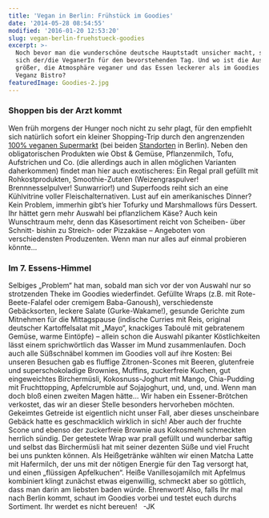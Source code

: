 ```yaml
---
title: 'Vegan in Berlin: Frühstück im Goodies'
date: '2014-05-28 08:54:55'
modified: '2016-01-20 12:53:20'
slug: vegan-berlin-fruehstueck-goodies
excerpt: >-
  Noch bevor man die wunderschöne deutsche Hauptstadt unsicher macht, stärkt
  sich der/die VeganerIn für den bevorstehenden Tag. Und wo ist die Auswahl
  größer, die Atmosphäre veganer und das Essen leckerer als im Goodies – dem
  Veganz Bistro?
featuredImage: Goodies-2.jpg
---
```


### Shoppen bis der Arzt kommt

Wen früh morgens der Hunger noch nicht zu sehr plagt, für den empfiehlt sich natürlich sofort ein kleiner Shopping-Trip durch den angrenzenden [100% veganen Supermarkt](http://www.veganz.de/ "100% veganen Supermarkt") (bei beiden [Standorten](http://www.veganz.de/ "Standorten") in Berlin). Neben den obligatorischen Produkten wie Obst & Gemüse, Pflanzenmilch, Tofu, Aufstrichen und Co. (die allerdings auch in allen möglichen Varianten daherkommen) findet man hier auch exotischeres: Ein Regal prall gefüllt mit Rohkostprodukten, Smoothie-Zutaten (Weizengraspulver! Brennnesselpulver! Sunwarrior!) und Superfoods reiht sich an eine Kühlvitrine voller Fleischalternativen. Lust auf ein amerikanisches Dinner? Kein Problem, immerhin gibt’s hier Tofurky und Marshmallows fürs Dessert. Ihr hättet gern mehr Auswahl bei pflanzlichem Käse? Auch kein Wunschtraum mehr, denn das Käsesortiment reicht von Scheiben- über Schnitt- bishin zu Streich- oder Pizzakäse – Angeboten von verschiedensten Produzenten. Wenn man nur alles auf einmal probieren könnte…[<!-- Image removed (no copyright): Goodies-1.jpg -->](https://www.veganblatt.com/i/Goodies-1.jpg)

### Im 7. Essens-Himmel

Selbiges „Problem“ hat man, sobald man sich vor der von Auswahl nur so strotzenden Theke im Goodies wiederfindet. Gefüllte Wraps (z.B. mit Rote-Beete-Falafel oder cremigem Baba-Ganoush), verschiedenste Gebäcksorten, leckere Salate (Gurke-Wakame!), gesunde Gerichte zum Mitnehmen für die Mittagspause (indische Curries mit Reis, original deutscher Kartoffelsalat mit „Mayo“, knackiges Taboulé mit gebratenem Gemüse, warme Eintöpfe) – allein schon die Auswahl pikanter Köstlichkeiten lässt einem sprichwörtlich das Wasser im Mund zusammenlaufen. Doch auch alle Süßschnäbel kommen im Goodies voll auf ihre Kosten: Bei unseren Besuchen gab es fluffige Zitronen-Scones mit Beeren, glutenfreie und superschokoladige Brownies, Muffins, zuckerfreie Kuchen, gut eingeweichtes Birchermüsli, Kokosnuss-Joghurt mit Mango, Chia-Pudding mit Fruchttopping, Apfelcrumble auf Sojajoghurt, und, und, und. Wenn man doch bloß einen zweiten Magen hätte… Wir haben ein Essener-Brötchen verkostet, das wir an dieser Stelle besonders hervorheben möchten. Gekeimtes Getreide ist eigentlich nicht unser Fall, aber dieses unscheinbare Gebäck hatte es geschmacklich wirklich in sich! Aber auch der fruchte Scone und ebenso der zuckerfreie Brownie aus Kokosmehl schmeckten herrlich sündig. Der getestete Wrap war prall gefüllt und wunderbar saftig und selbst das Birchermüsli hat mit seiner dezenten Süße und viel Frucht bei uns punkten können. Als Heißgetränke wählten wir einen Matcha Latte mit Hafermilch, der uns mit der nötigen Energie für den Tag versorgt hat, und einen „flüssigen Apfelkuchen“. Heiße Vanillesojamilch mit Apfelmus kombiniert klingt zunächst etwas eigenwillig, schmeckt aber so göttlich, dass man darin am liebsten baden würde. Ehrenwort! Also, falls Ihr mal nach Berlin kommt, schaut im Goodies vorbei und testet euch durchs Sortiment. Ihr werdet es nicht bereuen!   -JK
